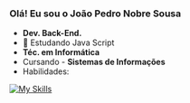 ### Olá! Eu sou o João Pedro Nobre Sousa

- <strong>Dev. Back-End.</strong>
- 🌱 Estudando Java Script
- <strong>Téc. em Informática</strong>
- Cursando - <strong>Sistemas de Informações</strong>
- Habilidades:
  
[![My Skills](https://skillicons.dev/icons?i=html,css,bootstrap,python,postman,django,postgres)](https://skillicons.dev)

